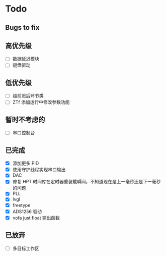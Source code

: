 # Todo

## Bugs to fix

## 高优先级

- [ ] 数据延迟模块
- [ ] 键盘驱动

## 低优先级

- [ ] 超前迟后环节类
- [ ] ZTf 添加运行中修改参数功能

## 暂时不考虑的

- [ ] 串口控制台

## 已完成

- [X] 添加更多 PID
- [X] 使用守护线程实现串口输出
- [X] DAC
- [X] 修复 HPT 时间库在定时器重装载瞬间，不知道现在是上一毫秒还是下一毫秒的问题
- [X] PLL
- [X] lvgl
- [X] freetype
- [X] ADS1256 驱动
- [X] vofa just float 输出函数

## 已放弃

- [ ] 多目标工作区
